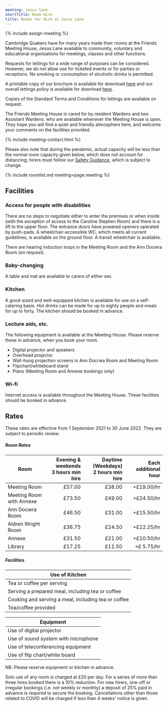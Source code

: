 ```yaml
---
meeting: jesus-lane
shortTitle: Room Hire
title: Rooms for Hire at Jesus Lane
---
```

{% include assign-meeting %}

<div class="row">

<div class="col-xs-12 col-sm-8" markdown="block">

Cambridge Quakers have for many years
made their rooms at the Friends Meeting
House, Jesus Lane available to community,
voluntary and educational organisations for
meetings, classes and other functions.

Requests for lettings for a wide range of
purposes can be considered. However,
we do not allow use for ticketed events
or for parties or receptions. No smoking
or consumption of alcoholic drinks is
permitted.

A printable copy of our brochure is available for download
<a target="_blank" href="/asset-site/jesus-lane/hirers.pdf">here</a>
and our overall lettings policy is available for download
<a target="_blank" href="/asset-site/jesus-lane/letting-policy.docx">here</a>.

Copies of the Standard Terms
and Conditions for lettings are available on
request.

The Friends Meeting House is cared for by
resident Wardens and two Assistant Wardens.
who are available whenever the Meeting House is
open. They hope you will find a quiet and friendly
atmosphere here, and welcome your comments on
the facilities provided.

</div>

<div class="col-xs-12 col-sm-4">

{% include meeting-contact.html %}

</div>

</div>

<div class="alert alert-warning">

Please also note that during the pandemic, actual capacity will be less than the normal room capacity given below, which does not account for distancing; hirers must follow our  <a target="_blank" href="/asset-site/jesus-lane/hirers-covid.pdf">Safety Guidance</a>, which is subject to change.

</div>

{% include roomlist.md meeting=page.meeting %}

## Facilities

### Access for people with disabilities

There are no steps to negotiate either to enter the
premises or when inside (with the exception of
access to the Caroline Stephen Room) and there
is a lift to the upper floor. The entrance doors
have powered openers operated by push-pads.  A
wheelchair-accessible WC, which meets all current
guidelines, is available on the ground floor.  A
transit wheelchair is available.

There are hearing induction loops in the Meeting
Room and the Ann Docwra Room (on request).

### Baby-changing

A table and mat are available to carers of either
sex.

### Kitchen

A good-sized and well-equipped kitchen is available
for use on a self-catering basis. Hot drinks can be
made for up to eighty people and meals for up to
forty.  The kitchen should be booked in advance.

### Lecture aids, etc.

The following equipment is available at the Meeting House. Please reserve these in advance, when you book your room.

- Digital projector and speakers
- Overhead projector
- Wall-hung projection screens in Ann Docrwa Room and Meeting Room
- Flipchart/whiteboard stand
- Piano (Meeting Room and Annexe bookings only)

### Wi-fi

Internet access is available throughout the
Meeting House. These facilities should be booked
in advance.

## Rates

These rates are effective from 1 September 2021 to 30 June 2022. They are subject to periodic review.

##### Room Rates

<div data-apply-selector="&gt;table" data-apply-class="table table-striped" markdown="block">

| Room | Evening & weekends <br/> 3 hours min hire | Daytime (Weekdays)<br/> 2 hours min hire | Each additional hour |
|--------------------------|-------:|-------:|-----------:|
| Meeting Room             | £57.00 | £38.00 | +£19.00/hr |
| Meeting Room with Annexe | £73.50 | £49.00 | +£24.50/hr |
| Ann Docwra Room          | £46.50 | £31.00 | +£15.50/hr |
| Aldren Wright Room       | £36.75 | £24.50 | +£12.25/hr |
| Annexe                   | £31.50 | £21.00 | +£10.50/hr |
| Library                  | £17.25 | £11.50 | +£ 5.75/hr |

</div>

##### Facilities

<div data-apply-selector="&gt;table" data-apply-class="table table-striped" markdown="block">

Use of Kitchen |
--|
Tea or coffee per serving                           | £5.75
Serving a prepared meal, including tea or coffee    | £12.00
Cooking and serving a meal, including tea or coffee | £21.00
Tea/coffee provided                                 | £1.00 per serving

Equipment |
--|
Use of digital projector            | £ 5.75
Use of sound system with microphone | £ 5.75
Use of teleconferencing equipment   | £10.00
Use of flip chart/white board       | no charge

NB: Please reserve equipment or kitchen in advance.

</div>

Solo use of any room is charged at £20 per day. For a
series of more than three hires booked there is a 10%
reduction. For new hirers, one-off or irregular bookings
(i.e. not weekly or monthly) a deposit of 25% paid in
advance is required to secure the booking. Cancellations
other than those related to COVID will be charged if less
than 4 weeks' notice is given.
